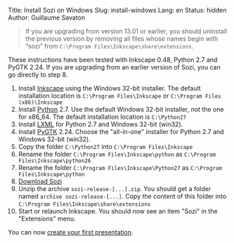 Title: Install Sozi on Windows
Slug: install-windows
Lang: en
Status: hidden
Author: Guillaume Savaton

> If you are upgrading from version 13.01 or earlier,
you should uninstall the previous version by removing all files whose names begin with “sozi”
from `C:\Program Files\Inkscape\share\extensions`.

These instructions have been tested with Inkscape 0.48, Python 2.7 and PyGTK 2.24.
If you are upgrading from an earlier version of Sozi, you can go directly to step 8.

1. Install [Inkscape](http://inkscape.org/download/) using the Windows 32-bit installer.
The default installation location is `C:\Program Files\Inkscape`
or `C:\Program Files (x86)\Inkscape`
2. Install [Python](http://python.org/download/) 2.7.
Use the default Windows 32-bit installer, not the one for x86_64. The default installation location is `C:\Python27`
3. Install [LXML](http://www.lfd.uci.edu/~gohlke/pythonlibs/#lxml) for Python 2.7 and Windows 32-bit (win32).
4. Install [PyGTK](http://ftp.gnome.org/pub/GNOME/binaries/win32/pygtk/2.24/) 2.24.
Choose the "all-in-one" installer for Python 2.7 and Windows 32-bit (win32).
5. Copy the folder `C:\Python27` into `C:\Program Files\Inkscape`
6. Rename the folder `C:\Program Files\Inkscape\python` as `C:\Program Files\Inkscape\python26`
7. Rename the folder `C:\Program Files\Inkscape\Python27` as `C:\Program Files\Inkscape\python`
8. [Download Sozi](|filename|download.md)
9. Unzip the archive `sozi-release-[...].zip`.
You should get a folder named `archive sozi-release-[...]`.
Copy the content of this folder into `C:\Program Files\Inkscape\share\extensions`
10. Start or relaunch Inkscape.
You should now see an item "Sozi" in the "Extensions" menu.

You can now [create your first presentation](|filename|create.md).

